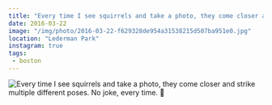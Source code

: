 ```yaml
---
title: "Every time I see squirrels and take a photo, they come closer and strike multiple different poses. No joke, every time. 🌿"
date: 2016-03-22
image: "/img/photo/2016-03-22-f629328de954a31538215d507ba951e0.jpg"
location: "Lederman Park"
instagram: true
tags:
 - boston
---
```


![Every time I see squirrels and take a photo, they come closer and strike multiple different poses. No joke, every time. 🌿](/img/photo/2016-03-22-f629328de954a31538215d507ba951e0.jpg)
